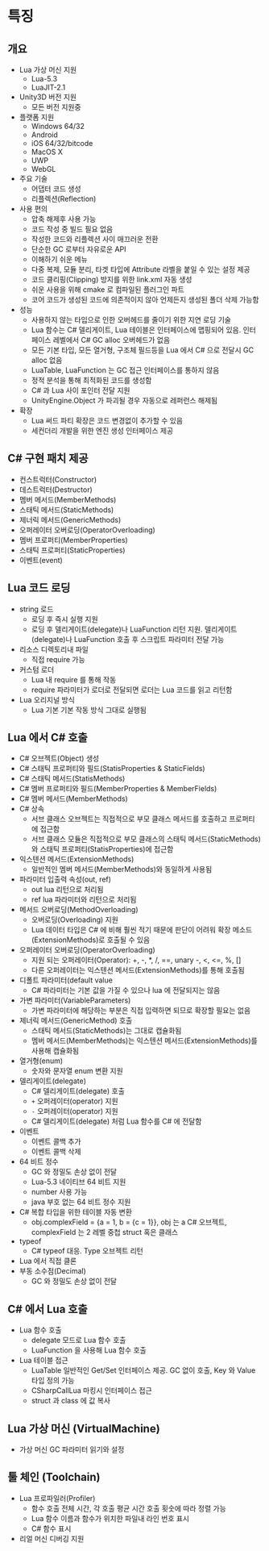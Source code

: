 # 특징

## 개요

* Lua 가상 머신 지원
  * Lua-5.3
  * LuaJIT-2.1
* Unity3D 버전 지원
  * 모든 버전 지원중
* 플랫폼 지원
  * Windows 64/32
  * Android
  * iOS 64/32/bitcode
  * MacOS X
  * UWP
  * WebGL
* 주요 기술
  * 어댑터 코드 생성
  * 리플렉션(Reflection)
* 사용 편의
  * 압축 해제후 사용 가능
  * 코드 작성 중 빌드 필요 없음
  * 작성한 코드와 리플렉션 사이 매끄러운 전환
  * 단순한 GC 로부터 자유로운 API
  * 이해하기 쉬운 메뉴
  * 다중 복제, 모듈 분리, 타겟 타입에 Attribute 라벨을 붙일 수 있는 설정 제공
  * 코드 클리핑(Clipping) 방지를 위한 link.xml 자동 생성
  * 쉬운 사용을 위해 cmake 로 컴파일된 플러그인 파트
  * 코어 코드가 생성된 코드에 의존적이지 않아 언제든지 생성된 폴더 삭제 가능함
* 성능
  * 사용하지 않는 타입으로 인한 오버헤드를 줄이기 위한 지연 로딩 기술
  * Lua 함수는 C# 델리게이트, Lua 테이블은 인터페이스에 맵핑되어 있음. 인터페이스 레벨에서 C# GC alloc 오버헤드가 없음
  * 모든 기본 타입, 모든 열거형, 구조체 필드등을 Lua 에서 C# 으로 전달시 GC alloc 없음
  * LuaTable, LuaFunction 는 GC 접근 인터페이스를 통하지 않음
  * 정적 분석을 통해 최적화된 코드를 생성함
  * C# 과 Lua 사이 포인터 전달 지원
  * UnityEngine.Object 가 파괴될 경우 자동으로 레퍼런스 해제됨
* 확장
  * Lua 써드 파티 확장은 코드 변경없이 추가할 수 있음
  * 세컨더리 개발을 위한 엔진 생성 인터페이스 제공

## C# 구현 패치 제공

* 컨스트럭터(Constructor)
* 데스트럭터(Destructor)
* 멤버 메서드(MemberMethods)
* 스태틱 메서드(StaticMethods)
* 제너릭 메서드(GenericMethods)
* 오퍼레이터 오버로딩(OperatorOverloading)
* 멤버 프로퍼티(MemberProperties)
* 스태틱 프로퍼티(StaticProperties)
* 이벤트(event)

## Lua 코드 로딩

* string 로드
  * 로딩 후 즉시 실행 지원
  * 로딩 후 델리게이트(delegate)나 LuaFunction 리턴 지원. 델리게이트(delegate)나 LuaFunction 호출 후 스크립트 파라미터 전달 가능
* 리소스 디렉토리내 파일
  * 직접 require 가능
* 커스텀 로더
  * Lua 내 require 를 통해 작동
  * require 파라미터가 로더로 전달되면 로더는 Lua 코드를 읽고 리턴함
* Lua 오리지널 방식
  * Lua 기본 기본 작동 방식 그대로 실행됨

## Lua 에서 C# 호출

* C# 오브젝트(Object) 생성
* C# 스태틱 프로퍼티와 필드(StatisProperties & StaticFields)
* C# 스태틱 메서드(StatisMethods)
* C# 멤버 프로퍼티와 필드(MemberProperties & MemberFields)
* C# 멤버 메서드(MemberMethods)
* C# 상속
  * 서브 클래스 오브젝트는 직접적으로 부모 클래스 메서드를 호출하고 프로퍼티에 접근함
  * 서브 클래스 모듈은 직접적으로 부모 클래스의 스태틱 메서드(StaticMethods)와 스태틱 프로퍼티(StatisProperties)에 접근함
* 익스텐션 메서드(ExtensionMethods)
  * 일반적인 멤버 메서드(MemberMethods)와 동일하게 사용됨
* 파라미터 입출력 속성(out, ref)
  * out lua 리턴으로 처리됨
  * ref lua 파라미터와 리턴으로 처리됨
* 메서드 오버로딩(MethodOverloading)
  * 오버로딩(Overloading) 지원
  * Lua 데이터 타입은 C# 에 비해 훨씬 적기 때문에 판단이 어려워 확장 메소드(ExtensionMethods)로 호출될 수 있음
* 오퍼레이터 오버로딩(OperatorOverloading)
  * 지원 되는 오퍼레이터(Operator): +, -, *, /, ==, unary -, <, <=, %, []
  * 다른 오퍼레이터는 익스텐션 메서드(ExtensionMethods)를 통해 호출됨
* 디폴트 파라미터(default value
  * C# 파라미터는 기본 값을 가질 수 있으나 lua 에 전달되지는 않음
* 가변 파라미터(VariableParameters)
  * 가변 파라미터에 해당하는 부분은 직접 입력하면 되므로 확장할 필요는 없음
* 제너릭 메서드(GenericMethod) 호출
  * 스태틱 메서드(StaticMethods)는 그대로 캡슐화됨
  * 멤버 메서드(MemberMethods)는 익스텐션 메서드(ExtensionMethods)를 사용해 캡슐화됨
* 열거형(enum)
  * 숫자와 문자열 enum 변환 지원
* 델리게이트(delegate)
  * C# 델리게이트(delegate) 호출
  * `+` 오퍼레이터(operator) 지원
  * `-` 오퍼레이터(operator) 지원
  * C# 델리게이트(delegate) 처럼 Lua 함수를 C# 에 전달함
* 이벤트
  * 이벤트 콜백 추가
  * 이벤트 콜백 삭제
* 64 비트 정수
  * GC 와 정밀도 손상 없이 전달
  * Lua-5.3 네이티브 64 비트 지원
  * number 사용 가능
  * java 부호 없는 64 비트 정수 지원
* C# 복합 타입을 위한 테이블 자동 변환
  * obj.complexField = {a = 1, b = {c = 1}}, obj 는 a C# 오브젝트, complexField 는 2 레벨 중첩 struct 혹은 클래스
* typeof
  * C# typeof 대응. Type 오브젝트 리턴
* Lua 에서 직접 클론
* 부동 소수점(Decimal)
  * GC 와 정밀도 손상 없이 전달

## C# 에서 Lua 호출

* Lua 함수 호출
  * delegate 모드로 Lua 함수 호출
  * LuaFunction 을 사용해 Lua 함수 호출
* Lua 테이블 접근
  * LuaTable 일반적인 Get/Set 인터페이스 제공. GC 없이 호출, Key 와 Value 타입 정의 가능
  * CSharpCallLua 마킹시 인터페이스 접근
  * struct 과 class 에 값 복사

## Lua 가상 머신 (VirtualMachine)

* 가상 머신 GC 파라미터 읽기와 설정

## 툴 체인 (Toolchain)

* Lua 프로파일러(Profiler)
  * 함수 호출 전체 시간, 각 호출 평균 시간 호출 횟숫에 따라 정렬 가능
  * Lua 함수 이름과 함수가 위치한 파일내 라인 번호 표시
  * C# 함수 표시
* 리얼 머신 디버깅 지원
